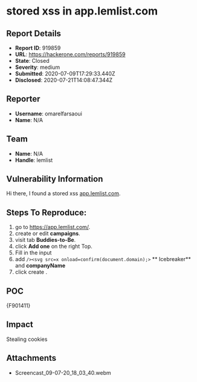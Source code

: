# stored xss in app.lemlist.com

## Report Details
- **Report ID**: 919859
- **URL**: https://hackerone.com/reports/919859
- **State**: Closed
- **Severity**: medium
- **Submitted**: 2020-07-09T17:29:33.440Z
- **Disclosed**: 2020-07-21T14:08:47.344Z

## Reporter
- **Username**: omarelfarsaoui
- **Name**: N/A

## Team
- **Name**: N/A
- **Handle**: lemlist

## Vulnerability Information
Hi there,
I found a stored xss [app.lemlist.com](https://app.lemlist.com/).

## Steps To Reproduce:

  1. go to https://app.lemlist.com/.
  1. create or edit **campaigns**.
  1. visit tab **Buddies-to-Be**.
  1. click **Add one** on the right Top.
  1. Fill in the input 
  1. add `/><svg src=x onload=confirm(document.domain);>` ** Icebreaker** and **companyName**
  1. click create .
              
## POC
{F901411}

## Impact

Stealing cookies

## Attachments
- Screencast_09-07-20_18_03_40.webm
